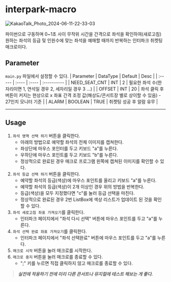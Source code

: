 # interpark-macro

![KakaoTalk_Photo_2024-06-11-22-33-03](https://github.com/channnny/interpark-macro/assets/30282985/273fc49e-0619-4610-9cf1-96fe56b790ef)


파이썬으로 구동하며 0~1초 사이 무작위 시간을 간격으로 좌석을 확인하여(새로고침) 원하는 좌석의 등급 및 인원수에 맞는 좌석을 예매할 때까지 반복하는 인터파크 취켓팅 매크로이다.


 ## Parameter
 `main.py` 파일에서 설정할 수 있다.
 | Parameter | DataType | Default | Desc |
| :----- | :---- | :---- | :---------- |
| NEED_SEAT_CNT  | INT  | 2 | 필요한 좌석 수(한자리이면 1, 연석일 경우 2, 세자리일 경우 3 ...) |
| OFFSET  | INT  | 20 | 좌석 클릭 후 버튼이 커지는 현상으로 x 좌표 간격 조정 값(해상도/콘서트장 별로 상이할 수 있음) - 27인치 모니터 기준 |
| ALARM  | BOOLEAN  | TRUE | 취켓팅 성공 후 알람 유무 |


 ---
 
 ## Usage
 1. `좌석 영역 선택 하기` 버튼을 클릭한다.
    + 아래의 방법으로 예약할 좌석의 전체 이미지를 캡쳐한다.
    + 좌상단에 마우스 포인터를 두고 키보드 "a"를 누른다.
    + 우하단에 마우스 포인트를 두고 키보드 "b"를 누른다.
    + 정상적으로 완료된 경우 매크로 프로그램 왼쪽에 캡쳐된 이미지를 확인할 수 있다.
 2. `좌석 등급 선택 하기` 버튼을 클릭한다.
    + 예약할 좌석의 등급(색상)에 마우스 포인트를 올리고 키보드 "a"를 누른다.
    + 예약할 좌석의 등급(색상)이 2개 이상인 경우 위의 방법을 반복한다.
    + 등급(색상)을 모두 지정했다면 "c"를 눌러 등급 선택을 마친다.
    + 정상적으로 완료된 경우 2번 ListBox에 색상 리스트가 업데이트 된 것을 확인할 수 있다.
 3. `좌석 새로고침 좌표 가져오기`를 클릭한다.
    + 인터파크 페이지에서 "좌석 다시 선택" 버튼에 마우스 포인트를 두고 "a"를 누른다.
 4. `좌석 선택 완료 좌표 가져오기`를 클릭한다.
    + 인터파크 페이지에서 "좌석 선택완료" 버튼에 마우스 포인트를 두고 "a"를 누른다.
 5. `매크로 시작` 버튼을 눌러 매크로를 시작한다.
 6. `매크로 중지` 버튼을 눌러 매크로를 종료할 수 있다.
    + ";" 키를 누르면 직접 클릭하지 않고 매크로를 종료할 수 있다.

> ***실전에 적용하기 전에 미리 다른 콘서트나 뮤지컬에 테스트 해보는 게 좋다.***
